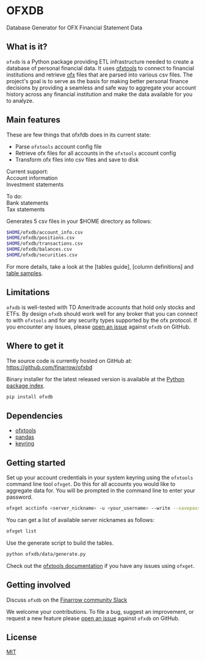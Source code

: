 # OFXDB

Database Generator for OFX Financial Statement Data

## What is it?
`ofxdb` is a Python package providing ETL infrastructure needed 
to create a database of personal financial data. It uses 
[ofxtools] to connect to financial institutions and retrieve 
[ofx] files that are parsed into various csv files. The 
project's goal is to serve as the basis for making better personal 
finance decisions by providing a seamless and safe way to aggregate 
your account history across any financial institution and make the 
data available for you to analyze.

## Main features
These are few things that ofxfdb does in its current state:

 - Parse `ofxtools` account config file
 - Retrieve ofx files for all accounts in the `ofxtools` account config
 - Transform ofx files into csv files and save to disk

Current support:  
Account information  
Investment statements

To do:   
Bank statements  
Tax statements

Generates 5 csv files in your $HOME directory as follows:  

```sh
$HOME/ofxdb/account_info.csv  
$HOME/ofxdb/positions.csv  
$HOME/ofxdb/transactions.csv  
$HOME/ofxdb/balances.csv  
$HOME/ofxdb/securities.csv  
```

For more details, take a look at the [tables guide], [column definitions] and [table samples].

## Limitations
`ofxdb` is well-tested with TD Ameritrade accounts that hold only stocks and ETFs. 
By design `ofxdb` should work well for any broker that you can connect to with `ofxtools` and 
for any security types supported by the ofx protocol. 
If you encounter any issues, please [open an issue] against `ofxdb` on GitHub.

## Where to get it
The source code is currently hosted on GitHub at:
https://github.com/finarrow/ofxbd

Binary installer for the latest released version is available at the 
[Python package index].

```sh
pip install ofxdb
```

## Dependencies
- [ofxtools]
- [pandas]
- [keyring]

## Getting started

Set up your account credentials in your system keyring using the 
`ofxtools` command line tool `ofxget`. Do this for all accounts you would 
like to aggregate data for. You will be prompted in the command line to 
enter your password.

```sh
ofxget acctinfo <server_nickname> -u <your_username> --write --savepass
```

You can get a list of available server nicknames as follows:

```sh
ofxget list
```

Use the generate script to build the tables.

```sh
python ofxdb/data/generate.py
```

Check out the [ofxtools documentation] if you have any issues using `ofxget`.

## Getting involved

Discuss `ofxdb` on the [Finarrow community Slack]

We welcome your contributions. To file a bug, suggest an improvement, or 
request a new feature please [open an issue] against `ofxdb` on GitHub.

## License
[MIT](LICENSE)

<!-- Named links -->
[open an issue]: https://github.com/finarrow/ofxdb/issues
[Finarrow community Slack]: https://join.slack.com/t/finarrow/shared_invite/zt-edx8c7hh-ALm_vWUpGpsAhwEjzKkWXg
[ofxtools]: https://github.com/csingley/ofxtools
[pandas]: https://pandas.pydata.org/
[keyring]: https://pypi.org/project/keyring/
[Python package index]: https://pypi.org/project/ofxdb
[table guide]: https://github.com/finarrow/ofxdb/blob/master/doc/TABLES.md
[table samples]: https://github.com/finarrow/ofxdb/blob/master/doc/table_samples/
[ofx]: https://www.ofx.net/
[ofxtools]: https://github.com/csingley/ofxtools
[ofxtools documentation]: https://ofxtools.readthedocs.io/en/latest/